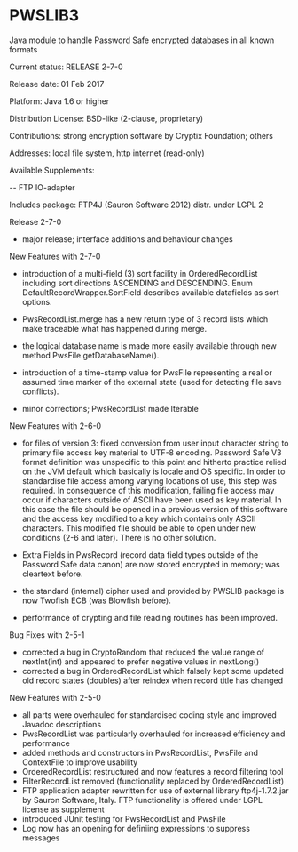 # PWSLIB3
Java module to handle Password Safe encrypted databases in all known formats

Current status: RELEASE 2-7-0

Release date: 01 Feb 2017

Platform: Java 1.6 or higher

Distribution License: BSD-like (2-clause, proprietary)

Contributions: strong encryption software by Cryptix Foundation; others

Addresses: local file system, http internet (read-only)

Available Supplements:

-- FTP IO-adapter

Includes package: FTP4J (Sauron Software 2012) distr. under LGPL 2


Release 2-7-0

- major release; interface additions and behaviour changes

New Features with 2-7-0

- introduction of a multi-field (3) sort facility in OrderedRecordList including sort
  directions ASCENDING and DESCENDING. Enum DefaultRecordWrapper.SortField describes
  available datafields as sort options.

- PwsRecordList.merge has a new return type of 3 record lists which make traceable what
  has happened during merge.

- the logical database name is made more easily available through new method 
  PwsFile.getDatabaseName().

- introduction of a time-stamp value for PwsFile representing a real or assumed
  time marker of the external state (used for detecting file save conflicts).

- minor corrections; PwsRecordList made Iterable

New Features with 2-6-0

- for files of version 3: fixed conversion from user input character string to primary 
  file access key material to UTF-8 encoding. Password Safe V3 format definition was 
  unspecific to this point and hitherto practice relied on the JVM default which basically 
  is locale and OS specific.
  In order to standardise file access among varying locations of use, this step was required.
  In consequence of this modification, failing file access may occur if characters outside 
  of ASCII have been used as key material. In this case the file should be opened in a previous
  version of this software and the access key modified to a key which contains only ASCII 
  characters. This modified file should be able to open under new conditions (2-6 and later). 
  There is no other solution.

- Extra Fields in PwsRecord (record data field types outside of the Password Safe data canon)
  are now stored encrypted in memory; was cleartext before. 

- the standard (internal) cipher used and provided by PWSLIB package is now Twofish ECB 
  (was Blowfish before).

- performance of crypting and file reading routines has been improved.


Bug Fixes with 2-5-1

- corrected a bug in CryptoRandom that reduced the value range of nextInt(int)
  and appeared to prefer negative values in nextLong()
- corrected a bug in OrderedRecordList which falsely kept some updated old record
  states (doubles) after reindex when record title has changed

New Features with 2-5-0

- all parts were overhauled for standardised coding style and improved
  Javadoc descriptions
- PwsRecordList was particularly overhauled for increased efficiency and
  performance
- added methods and constructors in PwsRecordList, PwsFile and ContextFile
  to improve usability
- OrderedRecordList restructured and now features a record filtering tool
- FilterRecordList removed (functionality replaced by OrderedRecordList)
- FTP application adapter rewritten for use of external library ftp4j-1.7.2.jar
  by Sauron Software, Italy. FTP functionality is offered under LGPL license as
  supplement
- introduced JUnit testing for PwsRecordList and PwsFile
- Log now has an opening for definiing expressions to suppress messages
